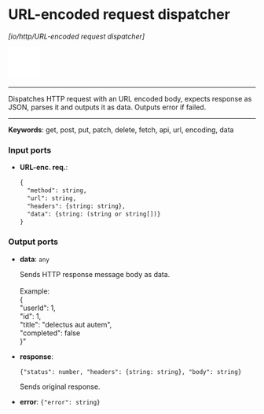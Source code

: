 # URL-encoded request dispatcher

_[io/http/URL-encoded request dispatcher]_

![icon](</assets/icons/47baa0d3-adcc-4071-8ab3-768676771342.png>)

---

Dispatches HTTP request with an URL encoded body, expects response as JSON, parses it and outputs it as data. Outputs error if failed.<br>

---

__Keywords__: get, post, put, patch, delete, fetch, api, url, encoding, data

### Input ports

* __URL-enc. req.__: 
    ```
    {
      "method": string,
      "url": string,
      "headers": {string: string},
      "data": {string: (string or string[])}
    }
    ```

### Output ports

* __data__: ` any `

    Sends HTTP response message body as data.<br>
    <br>
    Example:<br>
    {<br>
      "userId": 1, <br>
      "id": 1, <br>
      "title": "delectus aut autem",  <br>
      "completed": false<br>
    }"<br>


* __response__: 
    ```
    {"status": number, "headers": {string: string}, "body": string}
    ```

    Sends original response.<br>


* __error__: ` {"error": string} `

